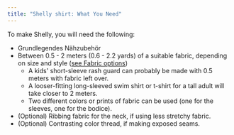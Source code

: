 ```yaml
---
title: "Shelly shirt: What You Need"
---
```


To make Shelly, you will need the following:

- Grundlegendes Nähzubehör
- Between 0.5 - 2 meters (0.6 - 2.2 yards) of a suitable fabric, depending on size and style ([see Fabric options](/docs/patterns/shelly/fabric))
    - A kids' short-sleeve rash guard can probably be made with 0.5 meters with fabric left over.
    - A looser-fitting long-sleeved swim shirt or t-shirt for a tall adult will take closer to 2 meters.
    - Two different colors or prints of fabric can be used (one for the sleeves, one for the bodice).
- (Optional) Ribbing fabric for the neck, if using less stretchy fabric.
- (Optional) Contrasting color thread, if making exposed seams.
